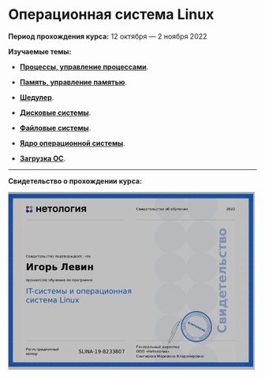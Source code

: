 # Операционная система Linux 

**Период прохождения курса:** 12 октября — 2 ноября 2022

**Изучаемые темы:**

- [**Процессы, управление процессами**](https://github.com/elekpow/netology/blob/main/it-systems-linux/lesson1.md).

- [**Память, управление памятью**](https://github.com/elekpow/netology/blob/main/it-systems-linux/lesson2.md).

- [**Шедулер**](https://github.com/elekpow/netology/blob/main/it-systems-linux/lesson3.md).

- [**Дисковые системы**](https://github.com/elekpow/netology/blob/main/it-systems-linux/lesson4.md).

- [**Файловые системы**](https://github.com/elekpow/netology/blob/main/it-systems-linux/lesson4.md).

- [**Ядро операционной системы**](https://github.com/elekpow/netology/blob/main/it-systems-linux/lesson4.md).

- [**Загрузка ОС**](https://github.com/elekpow/netology/blob/main/it-systems-linux/lesson4.md).



---

**Свидетельство о прохождении курса:**

<img src="https://github.com/elekpow/netology/blob/main/it-systems-linux/images/cert.jpg" alt="cert.jpg" border="0" width="500">
